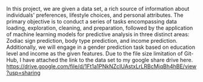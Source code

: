 In this project, we are given a data set, a rich source of information about individuals' preferences, lifestyle choices, and personal attributes. The primary objective is to conduct a series of tasks encompassing data loading, exploration, cleaning, and preparation, followed by the application of machine learning models for predictive analysis in three distinct areas: Zodiac sign prediction, body type prediction, and income prediction. Additionally, we will engage in a gender prediction task based on education level and income as the given features.
Due to the file size limitation of Git-Hub, I have attached the link to the data set to my google share drive here.
https://drive.google.com/file/d/1Ft1a1PNkNZcIUAstxLrLRBcMjqBh4hBE/view?usp=sharing
